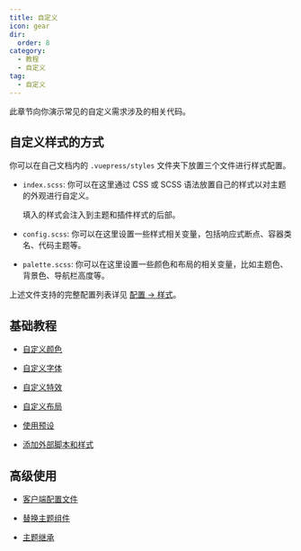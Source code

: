 ```yaml
---
title: 自定义
icon: gear
dir:
  order: 8
category:
  - 教程
  - 自定义
tag:
  - 自定义
---
```


此章节向你演示常见的自定义需求涉及的相关代码。

<!-- more -->

## 自定义样式的方式

你可以在自己文档内的 `.vuepress/styles` 文件夹下放置三个文件进行样式配置。

- `index.scss`: 你可以在这里通过 CSS 或 SCSS 语法放置自己的样式以对主题的外观进行自定义。

  填入的样式会注入到主题和插件样式的后部。

- `config.scss`: 你可以在这里设置一些样式相关变量，包括响应式断点、容器类名、代码主题等。

- `palette.scss`: 你可以在这里设置一些颜色和布局的相关变量，比如主题色、背景色、导航栏高度等。

上述文件支持的完整配置列表详见 [配置 → 样式](../../config/style.md)。

## 基础教程

- [自定义颜色](color.md)

- [自定义字体](font.md)

- [自定义特效](effect.md)

- [自定义布局](layout.md)

- [使用预设](presets.md)

- [添加外部脚本和样式](external.md)

## 高级使用

- [客户端配置文件](../advanced/client.md)

- [替换主题组件](../advanced/replace.md)

- [主题继承](../advanced/extend.md)
